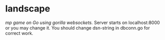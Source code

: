 # landscape
 _mp game on Go using  gorilla websockets._
Server starts on localhost:8000 or you may change it.
You should change dsn-string in dbconn.go for correct work.
